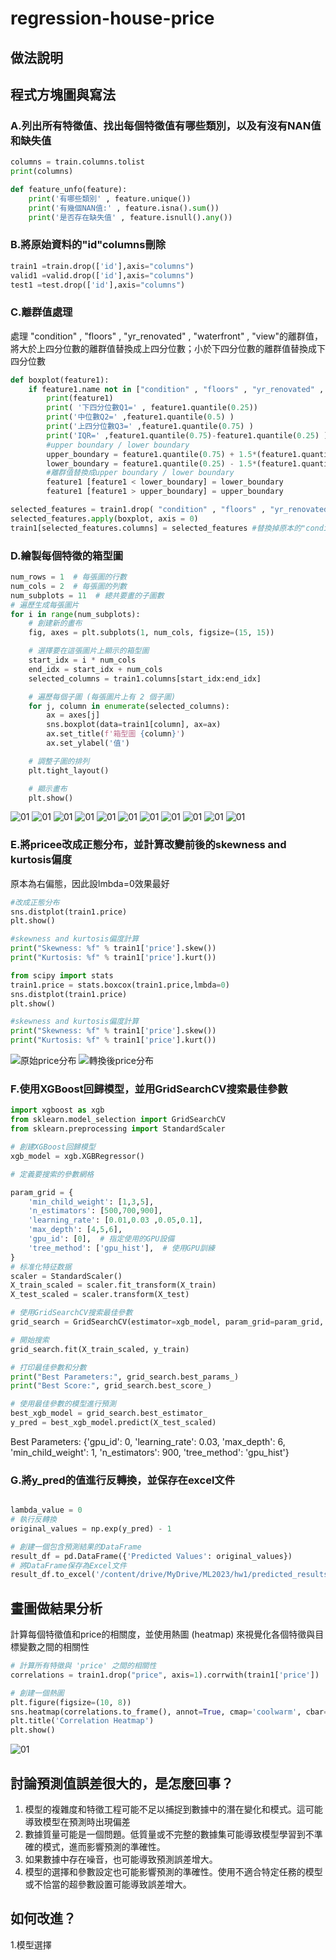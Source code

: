 # regression-house-price

## 做法說明



## 程式方塊圖與寫法

### A.列出所有特徵值、找出每個特徵值有哪些類別，以及有沒有NAN值和缺失值
```python
columns = train.columns.tolist
print(columns)
```
```python
def feature_unfo(feature):
    print('有哪些類別' , feature.unique())
    print('有幾個NAN值:' , feature.isna().sum())
    print('是否存在缺失值' , feature.isnull().any())
```
### B.將原始資料的"id"columns刪除
```python
train1 =train.drop(['id'],axis="columns")
valid1 =valid.drop(['id'],axis="columns")
test1 =test.drop(['id'],axis="columns")
```

### C.離群值處理
處理 "condition" , "floors" , "yr_renovated" , "waterfront" , "view"的離群值，將大於上四分位數的離群值替換成上四分位數；小於下四分位數的離群值替換成下四分位數

```python
def boxplot(feature1):
    if feature1.name not in ["condition" , "floors" , "yr_renovated" , "waterfront" , "view"]:
        print(feature1)
        print( '下四分位數Q1=' , feature1.quantile(0.25))
        print('中位數Q2=' ,feature1.quantile(0.5) )
        print('上四分位數Q3=' ,feature1.quantile(0.75) )
        print('IQR=' ,feature1.quantile(0.75)-feature1.quantile(0.25) )
        #upper boundary / lower boundary
        upper_boundary = feature1.quantile(0.75) + 1.5*(feature1.quantile(0.75)-feature1.quantile(0.25))
        lower_boundary = feature1.quantile(0.25) - 1.5*(feature1.quantile(0.75)-feature1.quantile(0.25))
        #離群值替換成upper boundary / lower boundary
        feature1 [feature1 < lower_boundary] = lower_boundary
        feature1 [feature1 > upper_boundary] = upper_boundary

selected_features = train1.drop( "condition" , "floors" , "yr_renovated" , "waterfront" , "view"], axis=1)
selected_features.apply(boxplot, axis = 0)
train1[selected_features.columns] = selected_features #替換掉原本的"condition" , "floors" , "yr_renovated" , "waterfront" , "view"
```
### D.繪製每個特徵的箱型圖

```python
num_rows = 1  # 每張圖的行數
num_cols = 2  # 每張圖的列數
num_subplots = 11  # 總共要畫的子圖數
# 遍歷生成每張圖片
for i in range(num_subplots):
    # 創建新的畫布
    fig, axes = plt.subplots(1, num_cols, figsize=(15, 15))

    # 選擇要在這張圖片上顯示的箱型圖
    start_idx = i * num_cols
    end_idx = start_idx + num_cols
    selected_columns = train1.columns[start_idx:end_idx]

    # 遍歷每個子圖 (每張圖片上有 2 個子圖)
    for j, column in enumerate(selected_columns):
        ax = axes[j]
        sns.boxplot(data=train1[column], ax=ax)
        ax.set_title(f'箱型圖 {column}')
        ax.set_ylabel('值')

    # 調整子圖的排列
    plt.tight_layout()

    # 顯示畫布
    plt.show()
```
![01](diagrams/01.png)
![01](diagrams/02.png)
![01](diagrams/03.png)
![01](diagrams/04.png)
![01](diagrams/05.png)
![01](diagrams/06.png)
![01](diagrams/07.png)
![01](diagrams/08.png)
![01](diagrams/09.png)
![01](diagrams/10.png)
![01](diagrams/11.png)

### E.將pricee改成正態分布，並計算改變前後的skewness and kurtosis偏度
原本為右偏態，因此設lmbda=0效果最好

```python
#改成正態分布
sns.distplot(train1.price)
plt.show()

#skewness and kurtosis偏度計算
print("Skewness: %f" % train1['price'].skew())
print("Kurtosis: %f" % train1['price'].kurt())

from scipy import stats
train1.price = stats.boxcox(train1.price,lmbda=0)
sns.distplot(train1.price)
plt.show()

#skewness and kurtosis偏度計算
print("Skewness: %f" % train1['price'].skew())
print("Kurtosis: %f" % train1['price'].kurt())
```
![原始price分布](diagrams/12.png)
![轉換後price分布](diagrams/13.png)


### F.使用XGBoost回歸模型，並用GridSearchCV搜索最佳參數
```python
import xgboost as xgb
from sklearn.model_selection import GridSearchCV
from sklearn.preprocessing import StandardScaler

# 創建XGBoost回歸模型
xgb_model = xgb.XGBRegressor()

# 定義要搜索的參數網格

param_grid = {
    'min_child_weight': [1,3,5],
    'n_estimators': [500,700,900],
    'learning_rate': [0.01,0.03 ,0.05,0.1],
    'max_depth': [4,5,6],
    'gpu_id': [0],  # 指定使用的GPU設備
    'tree_method': ['gpu_hist'],  # 使用GPU訓練
}
# 标准化特征数据
scaler = StandardScaler()
X_train_scaled = scaler.fit_transform(X_train)
X_test_scaled = scaler.transform(X_test)

# 使用GridSearchCV搜索最佳參數
grid_search = GridSearchCV(estimator=xgb_model, param_grid=param_grid, cv=5, n_jobs=-1)

# 開始搜索
grid_search.fit(X_train_scaled, y_train)

# 打印最佳參數和分數
print("Best Parameters:", grid_search.best_params_)
print("Best Score:", grid_search.best_score_)

# 使用最佳參數的模型進行預測
best_xgb_model = grid_search.best_estimator_
y_pred = best_xgb_model.predict(X_test_scaled)
```
Best Parameters: {'gpu_id': 0, 'learning_rate': 0.03, 'max_depth': 6, 'min_child_weight': 1, 'n_estimators': 900, 'tree_method': 'gpu_hist'}

### G.將y_pred的值進行反轉換，並保存在excel文件
```python

lambda_value = 0  
# 執行反轉換
original_values = np.exp(y_pred) - 1 

# 創建一個包含預測結果的DataFrame
result_df = pd.DataFrame({'Predicted Values': original_values})
# 將DataFrame保存為Excel文件
result_df.to_excel('/content/drive/MyDrive/ML2023/hw1/predicted_results.xlsx', index=False)
```



## 畫圖做結果分析
計算每個特徵值和price的相關度，並使用熱圖 (heatmap) 來視覺化各個特徵與目標變數之間的相關性

```python
# 計算所有特徵與 'price' 之間的相關性
correlations = train1.drop("price", axis=1).corrwith(train1['price'])

# 創建一個熱圖
plt.figure(figsize=(10, 8))
sns.heatmap(correlations.to_frame(), annot=True, cmap='coolwarm', cbar=True, square=True)
plt.title('Correlation Heatmap')
plt.show()
```

![01](diagrams/14.png)


## 討論預測值誤差很大的，是怎麼回事？
1. 模型的複雜度和特徵工程可能不足以捕捉到數據中的潛在變化和模式。這可能導致模型在預測時出現偏差
2. 數據質量可能是一個問題。低質量或不完整的數據集可能導致模型學習到不準確的模式，進而影響預測的準確性。
3. 如果數據中存在噪音，也可能導致預測誤差增大。
4. 模型的選擇和參數設定也可能影響預測的準確性。使用不適合特定任務的模型或不恰當的超參數設置可能導致誤差增大。


## 如何改進？
1.模型選擇






